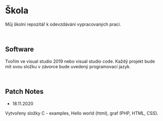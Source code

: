 # Škola

Můj školní repozitář k odevzdávání vypracovaných prací.

<br />

## Software

Tvořím ve visual studio 2019 nebo visual studio code. Každý projekt bude mít svou složku v závorce bude uvedený programovací jazyk.

<br />

## Patch Notes

- 18.11.2020 

Vytvořeny složky C - examples, Hello world (html), graf (PHP, HTML, CSS). 
